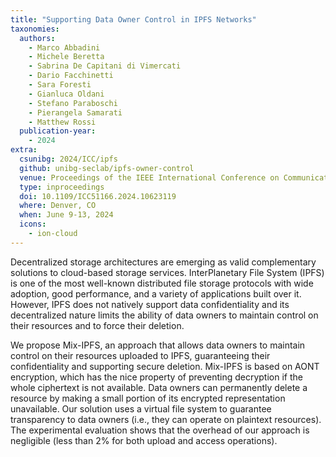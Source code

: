 ```yaml
---
title: "Supporting Data Owner Control in IPFS Networks"
taxonomies:
  authors:
    - Marco Abbadini
    - Michele Beretta
    - Sabrina De Capitani di Vimercati
    - Dario Facchinetti
    - Sara Foresti
    - Gianluca Oldani
    - Stefano Paraboschi
    - Pierangela Samarati
    - Matthew Rossi
  publication-year:
    - 2024
extra:
  csunibg: 2024/ICC/ipfs
  github: unibg-seclab/ipfs-owner-control
  venue: Proceedings of the IEEE International Conference on Communications (ICC)
  type: inproceedings
  doi: 10.1109/ICC51166.2024.10623119
  where: Denver, CO
  when: June 9-13, 2024
  icons:
    - ion-cloud
---
```


Decentralized storage architectures are emerging as valid complementary
solutions to cloud-based storage services.
InterPlanetary File System (IPFS) is one of the most well-known distributed
file storage protocols with wide adoption, good performance, and a variety of
applications built over it.
However, IPFS does not natively support data confidentiality and its
decentralized nature limits the ability of data owners to maintain control on
their resources and to force their deletion.

We propose Mix-IPFS, an approach that allows data owners to maintain control
on their resources uploaded to IPFS, guaranteeing their confidentiality and
supporting secure deletion. Mix-IPFS is based on AONT encryption, which has the
nice property of preventing decryption if the whole ciphertext is not available.
Data owners can permanently delete a resource by making a small portion of its
encrypted representation unavailable.
Our solution uses a virtual file system to guarantee transparency to data owners
(i.e., they can operate on plaintext resources).
The experimental evaluation shows that the overhead of our approach is
negligible (less than 2% for both upload and access operations).
